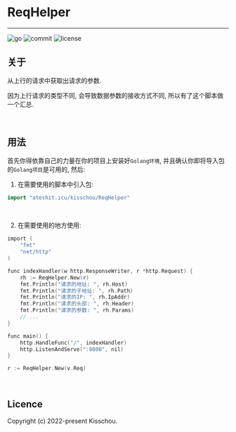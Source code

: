 # ReqHelper
---

![go](https://img.shields.io/github/go-mod/go-version/kisschou/ReqHelper?color=green&style=flat-square) ![commit](https://img.shields.io/github/last-commit/kisschou/ReqHelper?color=green&style=flat-square) ![license](https://img.shields.io/github/license/kisschou/ReqHelper?color=green&style=flat-square)

## 关于

从上行的请求中获取出请求的参数.

因为上行请求的类型不同, 会导致数据参数的接收方式不同, 所以有了这个脚本做一个汇总.

<br />

## 用法

首先你得依靠自己的力量在你的项目上安装好`Golang环境`, 并且确认你即将导入包的`Golang项目`是可用的, 然后:

1. 在需要使用的脚本中引入包:

```go
import "ateshit.icu/kisschou/ReqHelper"
```

<br />

2. 在需要使用的地方使用:

```go
import (
    "fmt"
    "net/http"
)

func indexHandler(w http.ResponseWriter, r *http.Request) {
    rh := ReqHelper.New(r)
    fmt.Println("请求的地址: ", rh.Host)
    fmt.Println("请求的子地址: ", rh.Path)
    fmt.Println("请求的IP: ", rh.IpAddr)
    fmt.Println("请求的头部: ", rh.Header)
    fmt.Println("请求的参数: ", rh.Params)
    // ...
}

func main() {
    http.HandleFunc("/", indexHandler)
    http.ListenAndServe(":8000", nil)
}

r := ReqHelper.New(v.Req)
```

<br />

## Licence

Copyright (c) 2022-present Kisschou.
